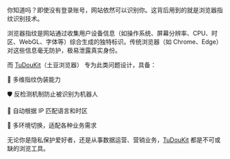你知道吗？即使没有登录账号，网站依然可以识别你。这背后用到的就是浏览器指纹识别技术。

浏览器指纹是网站通过收集用户设备信息（如操作系统、屏幕分辨率、CPU、时区、WebGL、字体等）综合生成的独特标识。传统浏览器（如 Chrome、Edge）对这些信息毫无防护，极易泄露真实身份。

而 <a href="https://www.tudoukit.com">TuDouKit</a>（土豆浏览器） 专为此类问题设计，具备：

🎯 多维指纹伪装能力

🛡️ 反检测机制防止被识别为机器人

🧩 自动根据 IP 匹配语言和时区

🔄 多环境切换，适配各种业务需求

无论你是隐私保护爱好者，还是从事数据运营、营销业务，<a href="https://www.tudoukit.com">TuDouKit</a> 都是不可或缺的浏览工具。

